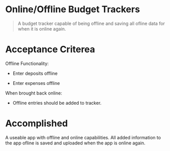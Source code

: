 # Online/Offline Budget Trackers
> A budget tracker capable of being offline and saving all ofline data for when it is online again.


# Acceptance Criterea
Offline Functionality:

  * Enter deposits offline

  * Enter expenses offline

When brought back online:

  * Offline entries should be added to tracker.
  
  # Accomplished
  
  A useable app with offline and online capabilities. All added information to the app ofline is saved and uploaded when the app is online again.
